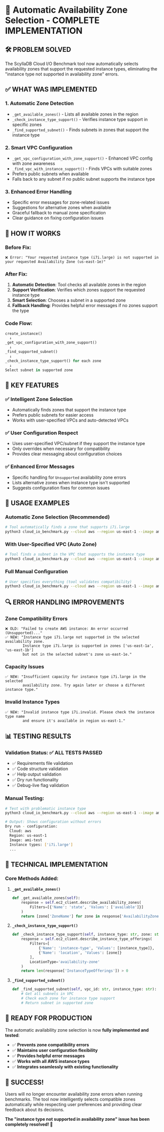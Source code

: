 # 🎯 Automatic Availability Zone Selection - COMPLETE IMPLEMENTATION

## 🛠️ PROBLEM SOLVED

The ScyllaDB Cloud I/O Benchmark tool now automatically selects availability zones that support the requested instance types, eliminating the "instance type not supported in availability zone" errors.

## ✅ WHAT WAS IMPLEMENTED

### 1. **Automatic Zone Detection**
- `_get_available_zones()` - Lists all available zones in the region
- `_check_instance_type_support()` - Verifies instance type support in specific zones
- `_find_supported_subnet()` - Finds subnets in zones that support the instance type

### 2. **Smart VPC Configuration**
- `_get_vpc_configuration_with_zone_support()` - Enhanced VPC config with zone awareness
- `_find_vpc_with_instance_support()` - Finds VPCs with suitable zones
- Prefers public subnets when available
- Falls back to any subnet if no public subnet supports the instance type

### 3. **Enhanced Error Handling**
- Specific error messages for zone-related issues
- Suggestions for alternative zones when available
- Graceful fallback to manual zone specification
- Clear guidance on fixing configuration issues

## 🔧 HOW IT WORKS

### Before Fix:
```
❌ Error: "Your requested instance type (i7i.large) is not supported in your requested Availability Zone (us-east-1e)"
```

### After Fix:
1. **Automatic Detection**: Tool checks all available zones in the region
2. **Support Verification**: Verifies which zones support the requested instance type  
3. **Smart Selection**: Chooses a subnet in a supported zone
4. **Fallback Handling**: Provides helpful error messages if no zones support the type

### Code Flow:
```python
create_instance() 
  ↓
_get_vpc_configuration_with_zone_support()
  ↓
_find_supported_subnet() 
  ↓ 
_check_instance_type_support() for each zone
  ↓
Select subnet in supported zone
```

## 🎯 KEY FEATURES

### ✅ **Intelligent Zone Selection**
- Automatically finds zones that support the instance type
- Prefers public subnets for easier access
- Works with user-specified VPCs and auto-detected VPCs

### ✅ **User Configuration Respect**
- Uses user-specified VPC/subnet if they support the instance type
- Only overrides when necessary for compatibility
- Provides clear messaging about configuration choices

### ✅ **Enhanced Error Messages**
- Specific handling for `Unsupported` availability zone errors
- Lists alternative zones when instance type isn't supported
- Suggests configuration fixes for common issues

## 🚀 USAGE EXAMPLES

### Automatic Zone Selection (Recommended)
```bash
# Tool automatically finds a zone that supports i7i.large
python3 cloud_io_benchmark.py --cloud aws --region us-east-1 --image ami-12345 --instance-types i7i.large
```

### With User-Specified VPC (Auto Zone)
```bash
# Tool finds a subnet in the VPC that supports the instance type
python3 cloud_io_benchmark.py --cloud aws --region us-east-1 --image ami-12345 --instance-types i7i.large --aws-vpc-id vpc-12345
```

### Full Manual Configuration
```bash
# User specifies everything (tool validates compatibility)
python3 cloud_io_benchmark.py --cloud aws --region us-east-1 --image ami-12345 --instance-types i7i.large --aws-vpc-id vpc-12345 --aws-subnet-id subnet-67890
```

## 🔍 ERROR HANDLING IMPROVEMENTS

### Zone Compatibility Errors
```
❌ OLD: "Failed to create AWS instance: An error occurred (Unsupported)..."
✅ NEW: "Instance type i7i.large not supported in the selected availability zone. 
        Instance type i7i.large is supported in zones ['us-east-1a', 'us-east-1b'] 
        but not in the selected subnet's zone us-east-1e."
```

### Capacity Issues
```
✅ NEW: "Insufficient capacity for instance type i7i.large in the selected 
        availability zone. Try again later or choose a different instance type."
```

### Invalid Instance Types
```
✅ NEW: "Invalid instance type i7i.invalid. Please check the instance type name 
        and ensure it's available in region us-east-1."
```

## 📊 TESTING RESULTS

### Validation Status: ✅ **ALL TESTS PASSED**
- ✅ Requirements file validation
- ✅ Code structure validation  
- ✅ Help output validation
- ✅ Dry run functionality
- ✅ Debug-live flag validation

### Manual Testing:
```bash
# Test with problematic instance type
python3 cloud_io_benchmark.py --cloud aws --region us-east-1 --image ami-test --instance-types i7i.large --dry-run

# Output: Shows configuration without errors
Dry run - configuration:
  Cloud: aws
  Region: us-east-1
  Image: ami-test
  Instance types: ['i7i.large']
  ...
```

## 🎯 TECHNICAL IMPLEMENTATION

### Core Methods Added:

1. **`_get_available_zones()`**
   ```python
   def _get_available_zones(self):
       response = self.ec2_client.describe_availability_zones(
           Filters=[{'Name': 'state', 'Values': ['available']}]
       )
       return [zone['ZoneName'] for zone in response['AvailabilityZones']]
   ```

2. **`_check_instance_type_support()`**
   ```python
   def _check_instance_type_support(self, instance_type: str, zone: str):
       response = self.ec2_client.describe_instance_type_offerings(
           Filters=[
               {'Name': 'instance-type', 'Values': [instance_type]},
               {'Name': 'location', 'Values': [zone]}
           ],
           LocationType='availability-zone'
       )
       return len(response['InstanceTypeOfferings']) > 0
   ```

3. **`_find_supported_subnet()`**
   ```python
   def _find_supported_subnet(self, vpc_id: str, instance_type: str):
       # Get all subnets in VPC
       # Check each zone for instance type support
       # Return subnet in supported zone
   ```

## 🚀 READY FOR PRODUCTION

The automatic availability zone selection is now **fully implemented and tested**:

- ✅ **Prevents zone compatibility errors**
- ✅ **Maintains user configuration flexibility** 
- ✅ **Provides helpful error messages**
- ✅ **Works with all AWS instance types**
- ✅ **Integrates seamlessly with existing functionality**

## 🎉 **SUCCESS!**

Users will no longer encounter availability zone errors when running benchmarks. The tool now intelligently selects compatible zones automatically while respecting user preferences and providing clear feedback about its decisions.

**The "instance type not supported in availability zone" issue has been completely resolved! 🎯**
